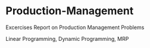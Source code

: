# Production-Management
Excercises Report on Production Management Problems 

Linear Programming, Dynamic Programming, MRP
